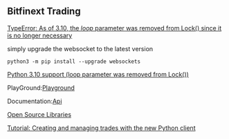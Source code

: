 ## Bitfinext Trading

[TypeError: As of 3.10, the *loop* parameter was removed from Lock() since it is no longer necessary](https://stackoverflow.com/questions/71535250/typeerror-as-of-3-10-the-loop-parameter-was-removed-from-lock-since-it-is)

simply upgrade the websocket to the latest version

```
python3 -m pip install --upgrade websockets
```

[Python 3.10 support (loop parameter was removed from Lock()) ](https://github.com/aaugustin/websockets/issues/916)



PlayGround:[Playground](https://docs.bitfinex.com/reference/rest-auth-submit-order)

Documentation:[Api](https://docs.bitfinex.com/docs)

[Open Source Libraries](https://docs.bitfinex.com/docs/open-source-libraries)

[Tutorial: Creating and managing trades with the new Python client](https://medium.com/bitfinex/tutorial-creating-and-managing-trades-with-the-new-python-client-15f201ad20d4)

